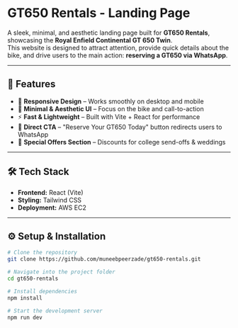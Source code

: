 # GT650 Rentals - Landing Page  

A sleek, minimal, and aesthetic landing page built for **GT650 Rentals**, showcasing the **Royal Enfield Continental GT 650 Twin**.  
This website is designed to attract attention, provide quick details about the bike, and drive users to the main action: **reserving a GT650 via WhatsApp**.  

---

## 🚀 Features  
- 📱 **Responsive Design** – Works smoothly on desktop and mobile  
- 🎨 **Minimal & Aesthetic UI** – Focus on the bike and call-to-action  
- ⚡ **Fast & Lightweight** – Built with Vite + React for performance  
- 🔗 **Direct CTA** – "Reserve Your GT650 Today" button redirects users to WhatsApp  
- 🎉 **Special Offers Section** – Discounts for college send-offs & weddings  

---

## 🛠️ Tech Stack  
- **Frontend:** React (Vite)  
- **Styling:** Tailwind CSS  
- **Deployment:** AWS EC2 

---

## ⚙️ Setup & Installation  

```bash
# Clone the repository
git clone https://github.com/muneebpeerzade/gt650-rentals.git  

# Navigate into the project folder
cd gt650-rentals  

# Install dependencies
npm install  

# Start the development server
npm run dev
